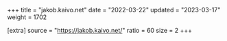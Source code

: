 +++
title = "jakob.kaivo.net"
date = "2022-03-22"
updated = "2023-03-17"
weight = 1702

[extra]
source = "https://jakob.kaivo.net/"
ratio = 60
size = 2
+++
